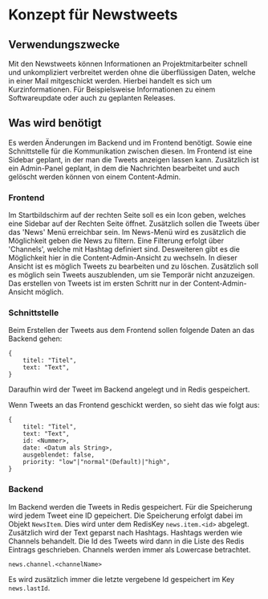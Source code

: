 # Konzept für Newstweets
## Verwendungszwecke
Mit den Newstweets können Informationen an Projektmitarbeiter schnell und unkompliziert verbreitet werden ohne die überflüssigen Daten, welche in einer Mail mitgeschickt werden. Hierbei handelt es sich um Kurzinformationen. Für Beispielsweise Informationen zu einem Softwareupdate oder auch zu geplanten Releases.

## Was wird benötigt
Es werden Änderungen im Backend und im Frontend benötigt. Sowie eine Schnittstelle für die Kommunikation zwischen diesen. Im Frontend ist eine Sidebar geplant, in der man die Tweets anzeigen lassen kann. Zusätzlich ist ein Admin-Panel geplant, in dem die Nachrichten bearbeitet und auch gelöscht werden können von einem Content-Admin.

### Frontend
Im Startbildschirm auf der rechten Seite soll es ein Icon geben, welches eine Sidebar auf der Rechten Seite öffnet. Zusätzlich sollen die Tweets über das 'News' Menü erreichbar sein. Im News-Menü wird es zusätzlich die Möglichkeit geben die News zu filtern. Eine Filterung erfolgt über 'Channels', welche mit Hashtag definiert sind. Desweiteren gibt es die Möglichkeit hier in die Content-Admin-Ansicht zu wechseln. In dieser Ansicht ist es möglich Tweets zu bearbeiten und zu löschen. Zusätzlich soll es möglich sein Tweets auszublenden, um sie Temporär nicht anzuzeigen. Das erstellen von Tweets ist im ersten Schritt nur in der Content-Admin-Ansicht möglich.

### Schnittstelle
Beim Erstellen der Tweets aus dem Frontend sollen folgende Daten an das Backend gehen:
```
{
    titel: "Titel",
    text: "Text",
}
```
Daraufhin wird der Tweet im Backend angelegt und in Redis gespeichert.

Wenn Tweets an das Frontend geschickt werden, so sieht das wie folgt aus:
```
{
    titel: "Titel",
    text: "Text",
    id: <Nummer>,
    date: <Datum als String>,
    ausgeblendet: false,
    priority: "low"|"normal"(Default)|"high",
}
```

### Backend
Im Backend werden die Tweets in Redis gespeichert. Für die Speicherung wird jedem Tweet eine ID gepeichert. 
Die Speicherung erfolgt dabei im Objekt `NewsItem`. Dies wird unter dem RedisKey `news.item.<id>` abgelegt.
Zusätzlich wird der Text geparst nach Hashtags. Hashtags werden wie Channels behandelt. Die Id des Tweets wird dann in die Liste des Redis Eintrags geschrieben. Channels werden immer als Lowercase betrachtet.
```
news.channel.<channelName>
```
Es wird zusätzlich immer die letzte vergebene Id gespeichert im Key `news.lastId`.
